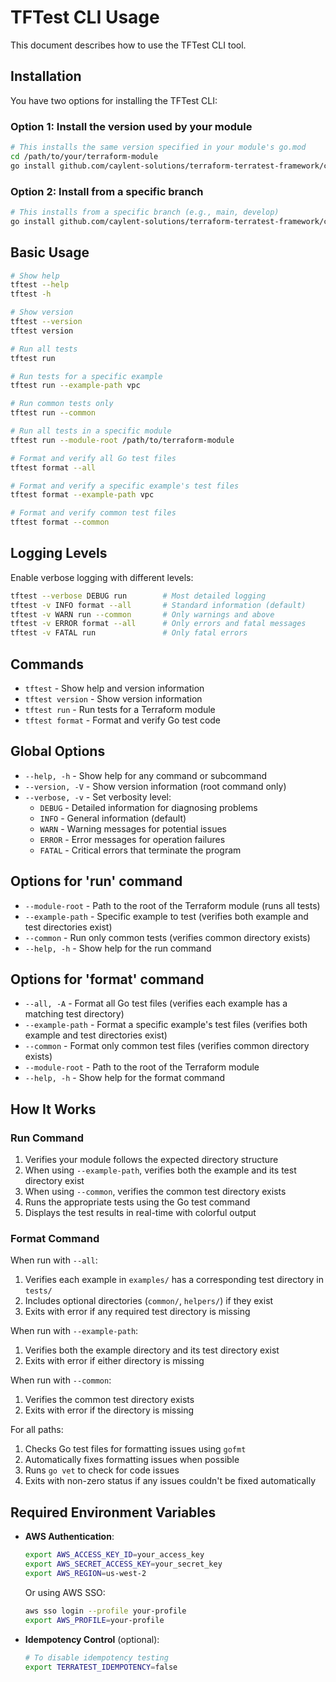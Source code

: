 # TFTest CLI Usage

This document describes how to use the TFTest CLI tool.

## Installation

You have two options for installing the TFTest CLI:

### Option 1: Install the version used by your module

```bash
# This installs the same version specified in your module's go.mod
cd /path/to/your/terraform-module
go install github.com/caylent-solutions/terraform-terratest-framework/cmd/tftest@$(grep terraform-terratest-framework go.mod | awk '{print $2}')
```

### Option 2: Install from a specific branch

```bash
# This installs from a specific branch (e.g., main, develop)
go install github.com/caylent-solutions/terraform-terratest-framework/cmd/tftest@main
```

## Basic Usage

```bash
# Show help
tftest --help
tftest -h

# Show version
tftest --version
tftest version

# Run all tests
tftest run

# Run tests for a specific example
tftest run --example-path vpc

# Run common tests only
tftest run --common

# Run all tests in a specific module
tftest run --module-root /path/to/terraform-module

# Format and verify all Go test files
tftest format --all

# Format and verify a specific example's test files
tftest format --example-path vpc

# Format and verify common test files
tftest format --common
```

## Logging Levels

Enable verbose logging with different levels:

```bash
tftest --verbose DEBUG run        # Most detailed logging
tftest -v INFO format --all       # Standard information (default)
tftest -v WARN run --common       # Only warnings and above
tftest -v ERROR format --all      # Only errors and fatal messages
tftest -v FATAL run               # Only fatal errors
```

## Commands

- `tftest` - Show help and version information
- `tftest version` - Show version information
- `tftest run` - Run tests for a Terraform module
- `tftest format` - Format and verify Go test code

## Global Options

- `--help, -h` - Show help for any command or subcommand
- `--version, -V` - Show version information (root command only)
- `--verbose, -v` - Set verbosity level:
  - `DEBUG` - Detailed information for diagnosing problems
  - `INFO` - General information (default)
  - `WARN` - Warning messages for potential issues
  - `ERROR` - Error messages for operation failures
  - `FATAL` - Critical errors that terminate the program

## Options for 'run' command

- `--module-root` - Path to the root of the Terraform module (runs all tests)
- `--example-path` - Specific example to test (verifies both example and test directories exist)
- `--common` - Run only common tests (verifies common directory exists)
- `--help, -h` - Show help for the run command

## Options for 'format' command

- `--all, -A` - Format all Go test files (verifies each example has a matching test directory)
- `--example-path` - Format a specific example's test files (verifies both example and test directories exist)
- `--common` - Format only common test files (verifies common directory exists)
- `--module-root` - Path to the root of the Terraform module
- `--help, -h` - Show help for the format command

## How It Works

### Run Command

1. Verifies your module follows the expected directory structure
2. When using `--example-path`, verifies both the example and its test directory exist
3. When using `--common`, verifies the common test directory exists
4. Runs the appropriate tests using the Go test command
5. Displays the test results in real-time with colorful output

### Format Command

When run with `--all`:
1. Verifies each example in `examples/` has a corresponding test directory in `tests/`
2. Includes optional directories (`common/`, `helpers/`) if they exist
3. Exits with error if any required test directory is missing

When run with `--example-path`:
1. Verifies both the example directory and its test directory exist
2. Exits with error if either directory is missing

When run with `--common`:
1. Verifies the common test directory exists
2. Exits with error if the directory is missing

For all paths:
1. Checks Go test files for formatting issues using `gofmt`
2. Automatically fixes formatting issues when possible
3. Runs `go vet` to check for code issues
4. Exits with non-zero status if any issues couldn't be fixed automatically

## Required Environment Variables

- **AWS Authentication**:
  ```bash
  export AWS_ACCESS_KEY_ID=your_access_key
  export AWS_SECRET_ACCESS_KEY=your_secret_key
  export AWS_REGION=us-west-2
  ```
  
  Or using AWS SSO:
  ```bash
  aws sso login --profile your-profile
  export AWS_PROFILE=your-profile
  ```

- **Idempotency Control** (optional):
  ```bash
  # To disable idempotency testing
  export TERRATEST_IDEMPOTENCY=false
  ```